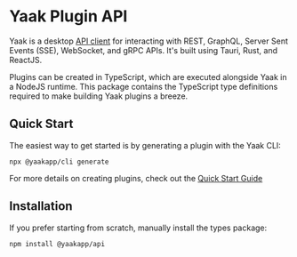 # Yaak Plugin API

Yaak is a desktop [API client](https://yaak.app/blog/yet-another-api-client) for
interacting with REST, GraphQL, Server Sent Events (SSE), WebSocket, and gRPC APIs. It's
built using Tauri, Rust, and ReactJS.

Plugins can be created in TypeScript, which are executed alongside Yaak in a NodeJS
runtime. This package contains the TypeScript type definitions required to make building
Yaak plugins a breeze.

## Quick Start

The easiest way to get started is by generating a plugin with the Yaak CLI:

```shell
npx @yaakapp/cli generate
```

For more details on creating plugins, check out
the [Quick Start Guide](https://feedback.yaak.app/help/articles/6911763-plugins-quick-start)

## Installation

If you prefer starting from scratch, manually install the types package:

```shell
npm install @yaakapp/api
```
